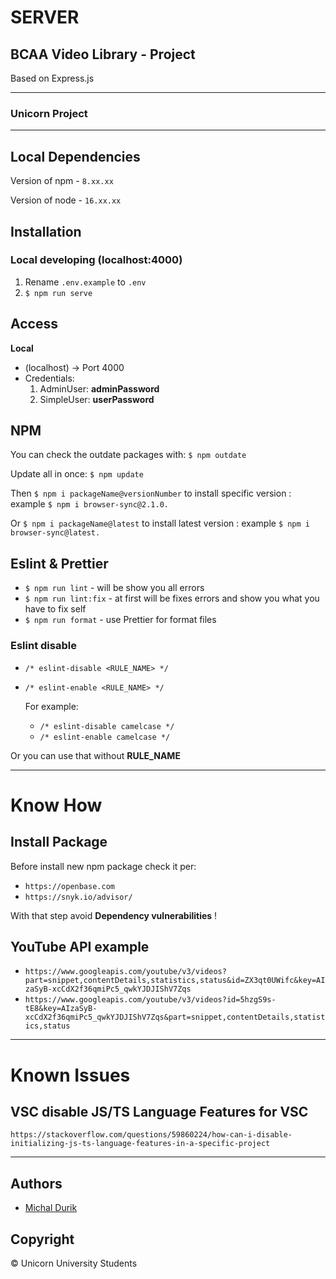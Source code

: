 # SERVER

## BCAA Video Library - Project

Based on Express.js

---

### Unicorn Project

---

## Local Dependencies

Version of npm - `8.xx.xx`

Version of node - `16.xx.xx`

## Installation

### Local developing (localhost:4000)

1.  Rename `.env.example` to `.env`
2.  `$ npm run serve`

## Access

**Local**

- (localhost) -> Port 4000
- Credentials:
  1.  AdminUser: **adminPassword**
  2.  SimpleUser: **userPassword**

## NPM

You can check the outdate packages with: `$ npm outdate`

Update all in once: `$ npm update`

Then `$ npm i packageName@versionNumber` to install specific version : example `$ npm i browser-sync@2.1.0.`

Or `$ npm i packageName@latest` to install latest version : example `$ npm i browser-sync@latest.`

## Eslint & Prettier

- `$ npm run lint` - will be show you all errors
- `$ npm run lint:fix` - at first will be fixes errors and show you what you have to fix self
- `$ npm run format` - use Prettier for format files

### Eslint disable

- `/* eslint-disable <RULE_NAME> */`
- `/* eslint-enable <RULE_NAME> */`

  For example:

  - `/* eslint-disable camelcase */`
  - `/* eslint-enable camelcase */`

Or you can use that without **RULE_NAME**

---

# Know How

## Install Package

Before install new npm package check it per:

- `https://openbase.com`
- `https://snyk.io/advisor/`

With that step avoid **Dependency vulnerabilities** !

## YouTube API example

- `https://www.googleapis.com/youtube/v3/videos?part=snippet,contentDetails,statistics,status&id=ZX3qt0UWifc&key=AIzaSyB-xcCdX2f36qmiPc5_qwkYJDJIShV7Zqs`
- `https://www.googleapis.com/youtube/v3/videos?id=5hzgS9s-tE8&key=AIzaSyB-xcCdX2f36qmiPc5_qwkYJDJIShV7Zqs&part=snippet,contentDetails,statistics,status`

---

# Known Issues

## VSC disable JS/TS Language Features for VSC

`https://stackoverflow.com/questions/59860224/how-can-i-disable-initializing-js-ts-language-features-in-a-specific-project`

---

## Authors

- [Michal Durik](https://github.com/miko866)

## Copyright

&copy; Unicorn University Students
